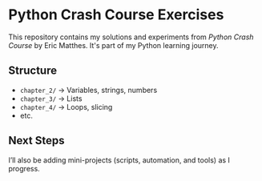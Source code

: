 # Python Crash Course Exercises

This repository contains my solutions and experiments from *Python Crash Course* by Eric Matthes.
It's part of my Python learning journey.

## Structure
- `chapter_2/` → Variables, strings, numbers
- `chapter_3/` → Lists
- `chapter_4/` → Loops, slicing
- etc.

## Next Steps
I’ll also be adding mini-projects (scripts, automation, and tools) as I progress.
